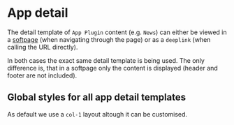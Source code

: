 # App detail

The detail template of `App Plugin` content (e.g. `News`) can either be viewed in a [softpage](../modules/modals.md) (when navigating through the page) or as a `deeplink` (when calling the URL directly).

In both cases the exact same detail template is being used. The only difference is, that in a softpage only the content is displayed (header and footer are not included).

## Global styles for all app detail templates

As default we use a `col-1` layout altough it can be customised.
